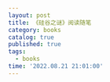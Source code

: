 ```yaml
---
layout: post
title: 《硅谷之谜》阅读随笔
category: books
catalog: true
published: true
tags:
  - books
time: '2022.08.21 21:01:00'
---
```

